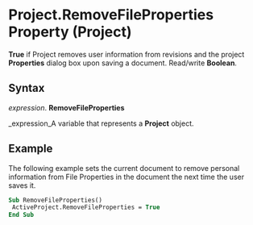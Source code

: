 
# Project.RemoveFileProperties Property (Project)

 **True** if Project removes user information from revisions and the project **Properties** dialog box upon saving a document. Read/write **Boolean**.


## Syntax

 _expression_. **RemoveFileProperties**

 _expression_A variable that represents a  **Project** object.


## Example

The following example sets the current document to remove personal information from File Properties in the document the next time the user saves it.


```vb
Sub RemoveFileProperties() 
 ActiveProject.RemoveFileProperties = True 
End Sub
```

